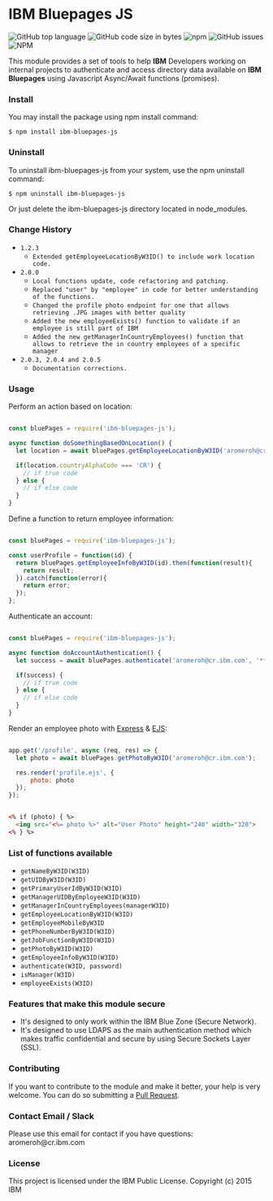 <h1> IBM Bluepages JS </h1>
<img alt="GitHub top language" src="https://img.shields.io/github/languages/top/aromerohcr/ibm-bluepages-js">
<img alt="GitHub code size in bytes" src="https://img.shields.io/github/languages/code-size/aromerohcr/ibm-bluepages-js">
<img alt="npm" src="https://img.shields.io/npm/dm/ibm-bluepages-js">
<img alt="GitHub issues" src="https://img.shields.io/github/issues-raw/aromerohcr/ibm-bluepages-js">
<img alt="NPM" src="https://img.shields.io/npm/l/ibm-bluepages-js">

<p> This module provides a set of tools to help <b>IBM</b> Developers working on internal projects to authenticate and access directory data available on <b>IBM Bluepages</b> using Javascript Async/Await functions (promises).</p>

<h3> Install </h3>
You may install the package using npm install command:

```shell
$ npm install ibm-bluepages-js
```

<h3> Uninstall </h3>
To uninstall ibm-bluepages-js from your system, use the npm uninstall command:

```shell
$ npm uninstall ibm-bluepages-js
```

Or just delete the ibm-bluepages-js directory located in node_modules.

<h3> Change History </h3>

* `1.2.3`
  * `Extended getEmployeeLocationByW3ID() to include work location code.`
* `2.0.0`
  * `Local functions update, code refactoring and patching.`
  * `Replaced "user" by "employee" in code for better understanding of the functions.`
  * `Changed the profile photo endpoint for one that allows retrieving .JPG images with better quality`
  * `Added the new employeeExists() function to validate if an employee is still part of IBM`
  * `Added the new getManagerInCountryEmployees() function that allows to retrieve the in country employees of a specific manager`
* `2.0.3, 2.0.4 and 2.0.5`
  * `Documentation corrections.`

<h3> Usage </h3>

<p> Perform an action based on location: </p>

```javascript

const bluePages = require('ibm-bluepages-js');

async function doSomethingBasedOnLocation() {
  let location = await bluePages.getEmployeeLocationByW3ID('aromeroh@cr.ibm.com');

  if(location.countryAlphaCode === 'CR') {
    // if true code
  } else {
    // if else code
  }
}

```

<p> Define a function to return employee information: </p>

```javascript

const bluePages = require('ibm-bluepages-js');

const userProfile = function(id) {
  return bluePages.getEmployeeInfoByW3ID(id).then(function(result){
    return result;
  }).catch(function(error){
    return error;
  });
};

```

<p> Authenticate an account: </p>

```javascript

const bluePages = require('ibm-bluepages-js');

async function doAccountAuthentication() {
  let success = await bluePages.authenticate('aromeroh@cr.ibm.com', '********');

  if(success) {
    // if true code
  } else {
    // if else code
  }
}

```

<p> Render an employee photo with <a href="https://www.npmjs.com/package/express" target="_blank">Express</a> & <a href="https://www.npmjs.com/package/ejs" target="_blank">EJS</a>: </p>

```javascript

app.get('/profile', async (req, res) => {
  let photo = await bluePages.getPhotoByW3ID('aromeroh@cr.ibm.com');

  res.render('profile.ejs', {
      photo: photo
  });
});

```
```html

<% if (photo) { %>
  <img src="<%= photo %>" alt="User Photo" height="240" width="320">
<% } %>

```

<h3> List of functions available </h3>

* `getNameByW3ID(W3ID)`
* `getUIDByW3ID(W3ID)`
* `getPrimaryUserIdByW3ID(W3ID)`
* `getManagerUIDByEmployeeW3ID(W3ID)`
* `getManagerInCountryEmployees(managerW3ID)`
* `getEmployeeLocationByW3ID(W3ID)`
* `getEmployeeMobileByW3ID`
* `getPhoneNumberByW3ID(W3ID)`
* `getJobFunctionByW3ID(W3ID)`
* `getPhotoByW3ID(W3ID)`
* `getEmployeeInfoByW3ID(W3ID)`
* `authenticate(W3ID, password)`
* `isManager(W3ID)`
* `employeeExists(W3ID)`

<h3> Features that make this module secure </h3>
<ul>
  <li>It's designed to only work within the IBM Blue Zone (Secure Network).</li>
  <li>It's designed to use LDAPS as the main authentication method which makes traffic confidential and secure by using Secure Sockets Layer (SSL).</li>
</ul>

<h3> Contributing </h3>
If you want to contribute to the module and make it better, your help is very welcome. You can do so submitting a <a href="https://github.com/aromerohcr/ibm-bluepages-js/pull/new/master">Pull Request</a>.

<h3> Contact Email / Slack </h3>
Please use this email for contact if you have questions: aromeroh@cr.ibm.com

<h3> License </h3>
This project is licensed under the IBM Public License.
Copyright (c) 2015 IBM
